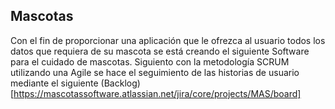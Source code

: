## Mascotas
Con el fin de proporcionar una aplicación que le ofrezca al usuario todos los datos que requiera de su mascota se está creando el siguiente Software para el cuidado de mascotas.
Siguiento con la metodología SCRUM utilizando una Agile se hace el seguimiento de las historias de usuario mediante el siguiente (Backlog) [https://mascotassoftware.atlassian.net/jira/core/projects/MAS/board]
